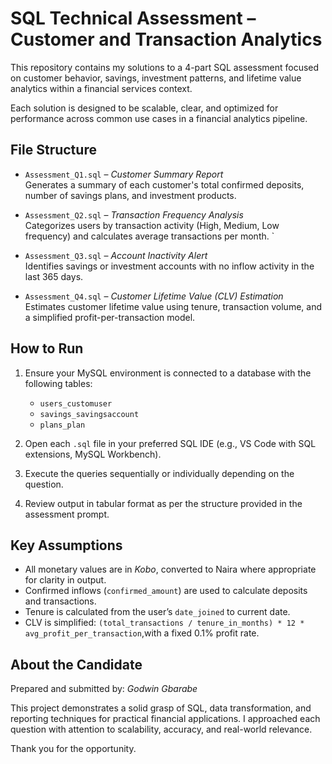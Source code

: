 # SQL Technical Assessment – Customer and Transaction Analytics

This repository contains my solutions to a 4-part SQL assessment focused on customer behavior, savings, investment patterns, and lifetime value analytics within a financial services context.

Each solution is designed to be scalable, clear, and optimized for performance across common use cases in a financial analytics pipeline.

## File Structure

- `Assessment_Q1.sql` – *Customer Summary Report*  
  Generates a summary of each customer's total confirmed deposits, number of savings plans, and investment products.

- `Assessment_Q2.sql` – *Transaction Frequency Analysis*  
  Categorizes users by transaction activity (High, Medium, Low frequency) and calculates average transactions per month.
`
- `Assessment_Q3.sql` – *Account Inactivity Alert*  
  Identifies savings or investment accounts with no inflow activity in the last 365 days.

- `Assessment_Q4.sql` – *Customer Lifetime Value (CLV) Estimation*  
  Estimates customer lifetime value using tenure, transaction volume, and a simplified profit-per-transaction model.

## How to Run

1. Ensure your MySQL environment is connected to a database with the following tables:
   - `users_customuser`
   - `savings_savingsaccount`
   - `plans_plan`

2. Open each `.sql` file in your preferred SQL IDE (e.g., VS Code with SQL extensions, MySQL Workbench).

3. Execute the queries sequentially or individually depending on the question.

4. Review output in tabular format as per the structure provided in the assessment prompt.

## Key Assumptions

- All monetary values are in *Kobo*, converted to Naira where appropriate for clarity in output.
- Confirmed inflows (`confirmed_amount`) are used to calculate deposits and transactions.
- Tenure is calculated from the user’s `date_joined` to current date.
- CLV is simplified: `(total_transactions / tenure_in_months) * 12 * avg_profit_per_transaction`,with a fixed 0.1% profit rate.

## About the Candidate

Prepared and submitted by: *Godwin Gbarabe*

This project demonstrates a solid grasp of SQL, data transformation, and reporting techniques for practical financial applications. I approached each question with attention to scalability, accuracy, and real-world relevance. 

Thank you for the opportunity.